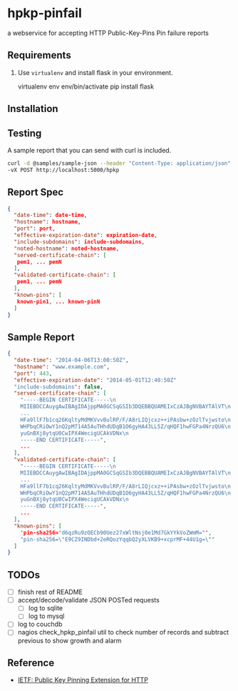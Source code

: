 # hpkp-pinfail

a webservice for accepting HTTP Public-Key-Pins Pin failure reports

## Requirements

1.  Use `virtualenv` and install flask in your environment.

    virtualenv env
    env/bin/activate
    pip install flask

## Installation

## Testing

A sample report that you can send with curl is included.

```sh
curl -d @samples/sample-json --header "Content-Type: application/json" \
-vX POST http://localhost:5000/hpkp
```

## Report Spec

```json
{
  "date-time": date-time,
  "hostname": hostname,
  "port": port,
  "effective-expiration-date": expiration-date,
  "include-subdomains": include-subdomains,
  "noted-hostname": noted-hostname,
  "served-certificate-chain": [
   pem1, ... pemN
  ],
  "validated-certificate-chain": [
   pem1, ... pemN
  ],
  "known-pins": [
   known-pin1, ... known-pinN
  ]
}
```

## Sample Report

```json
{
  "date-time": "2014-04-06T13:00:50Z",
  "hostname": "www.example.com",
  "port": 443,
  "effective-expiration-date": "2014-05-01T12:40:50Z"
  "include-subdomains": false,
  "served-certificate-chain": [
    "-----BEGIN CERTIFICATE-----\n
    MIIEBDCCAuygAwIBAgIDAjppMA0GCSqGSIb3DQEBBQUAMEIxCzAJBgNVBAYTAlVT\n
    ...
    HFa9llF7b1cq26KqltyMdMKVvvBulRP/F/A8rLIQjcxz++iPAsbw+zOzlTvjwsto\n
    WHPbqCRiOwY1nQ2pM714A5AuTHhdUDqB1O6gyHA43LL5Z/qHQF1hwFGPa4NrzQU6\n
    yuGnBXj8ytqU0CwIPX4WecigUCAkVDNx\n
    -----END CERTIFICATE-----",
    ...
  ],
  "validated-certificate-chain": [
    "-----BEGIN CERTIFICATE-----\n
    MIIEBDCCAuygAwIBAgIDAjppMA0GCSqGSIb3DQEBBQUAMEIxCzAJBgNVBAYTAlVT\n
    ...
    HFa9llF7b1cq26KqltyMdMKVvvBulRP/F/A8rLIQjcxz++iPAsbw+zOzlTvjwsto\n
    WHPbqCRiOwY1nQ2pM714A5AuTHhdUDqB1O6gyHA43LL5Z/qHQF1hwFGPa4NrzQU6\n
    yuGnBXj8ytqU0CwIPX4WecigUCAkVDNx\n
    -----END CERTIFICATE-----",
    ...
  ],
  "known-pins": [
    'pin-sha256="d6qzRu9zOECb90Uez27xWltNsj0e1Md7GkYYkVoZWmM="',
    "pin-sha256=\"E9CZ9INDbd+2eRQozYqqbQ2yXLVKB9+xcprMF+44U1g=\""
  ]
}
```

## TODOs

- [ ] finish rest of README
- [ ] accept/decode/validate JSON POSTed requests
  - [ ] log to sqlite
  - [ ] log to mysql
- [ ] log to couchdb
- [ ] nagios check_hpkp_pinfail util to check number of records and subtract previous to show growth and alarm

## Reference

* [IETF: Public Key Pinning Extension for HTTP](https://tools.ietf.org/html/draft-ietf-websec-key-pinning-21#section-3)


